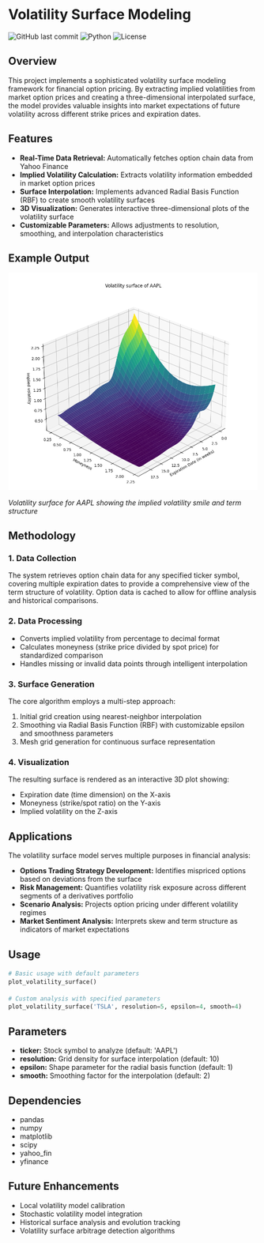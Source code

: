 # Volatility Surface Modeling

![GitHub last commit](https://img.shields.io/badge/last%20commit-2023-yellow)
![Python](https://img.shields.io/badge/python-v3.7+-blue.svg)
![License](https://img.shields.io/badge/license-MIT-green)

## Overview

This project implements a sophisticated volatility surface modeling framework for financial option pricing. By extracting implied volatilities from market option prices and creating a three-dimensional interpolated surface, the model provides valuable insights into market expectations of future volatility across different strike prices and expiration dates.

## Features

- **Real-Time Data Retrieval:** Automatically fetches option chain data from Yahoo Finance
- **Implied Volatility Calculation:** Extracts volatility information embedded in market option prices
- **Surface Interpolation:** Implements advanced Radial Basis Function (RBF) to create smooth volatility surfaces
- **3D Visualization:** Generates interactive three-dimensional plots of the volatility surface
- **Customizable Parameters:** Allows adjustments to resolution, smoothing, and interpolation characteristics

## Example Output

<p align="center">
<img src="volatility_surface_AAPL.png" width="650">
</p>

*Volatility surface for AAPL showing the implied volatility smile and term structure*

## Methodology

### 1. Data Collection
The system retrieves option chain data for any specified ticker symbol, covering multiple expiration dates to provide a comprehensive view of the term structure of volatility. Option data is cached to allow for offline analysis and historical comparisons.

### 2. Data Processing
- Converts implied volatility from percentage to decimal format
- Calculates moneyness (strike price divided by spot price) for standardized comparison
- Handles missing or invalid data points through intelligent interpolation

### 3. Surface Generation
The core algorithm employs a multi-step approach:
1. Initial grid creation using nearest-neighbor interpolation
2. Smoothing via Radial Basis Function (RBF) with customizable epsilon and smoothness parameters
3. Mesh grid generation for continuous surface representation

### 4. Visualization
The resulting surface is rendered as an interactive 3D plot showing:
- Expiration date (time dimension) on the X-axis
- Moneyness (strike/spot ratio) on the Y-axis
- Implied volatility on the Z-axis

## Applications

The volatility surface model serves multiple purposes in financial analysis:
- **Options Trading Strategy Development:** Identifies mispriced options based on deviations from the surface
- **Risk Management:** Quantifies volatility risk exposure across different segments of a derivatives portfolio
- **Scenario Analysis:** Projects option pricing under different volatility regimes
- **Market Sentiment Analysis:** Interprets skew and term structure as indicators of market expectations

## Usage

```python
# Basic usage with default parameters
plot_volatility_surface()

# Custom analysis with specified parameters
plot_volatility_surface('TSLA', resolution=5, epsilon=4, smooth=4)
```

## Parameters

- **ticker:** Stock symbol to analyze (default: 'AAPL')
- **resolution:** Grid density for surface interpolation (default: 10)
- **epsilon:** Shape parameter for the radial basis function (default: 1)
- **smooth:** Smoothing factor for the interpolation (default: 2)

## Dependencies

- pandas
- numpy
- matplotlib
- scipy
- yahoo_fin
- yfinance

## Future Enhancements

- Local volatility model calibration
- Stochastic volatility model integration
- Historical surface analysis and evolution tracking
- Volatility surface arbitrage detection algorithms